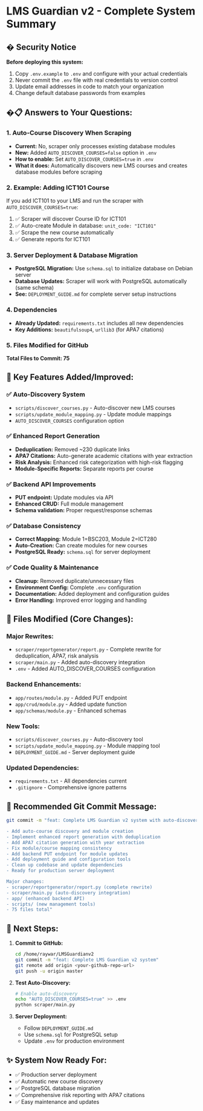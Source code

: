# LMS Guardian v2 - Complete System Summary

## � **Security Notice**

**Before deploying this system:**
1. Copy `.env.example` to `.env` and configure with your actual credentials
2. Never commit the `.env` file with real credentials to version control
3. Update email addresses in code to match your organization
4. Change default database passwords from examples

## �📋 **Answers to Your Questions:**

### 1. **Auto-Course Discovery When Scraping**
- **Current:** No, scraper only processes existing database modules
- **New:** Added `AUTO_DISCOVER_COURSES=false` option in `.env`
- **How to enable:** Set `AUTO_DISCOVER_COURSES=true` in `.env`
- **What it does:** Automatically discovers new LMS courses and creates database modules before scraping

### 2. **Example: Adding ICT101 Course**
If you add ICT101 to your LMS and run the scraper with `AUTO_DISCOVER_COURSES=true`:
1. ✅ Scraper will discover Course ID for ICT101
2. ✅ Auto-create Module in database: `unit_code: "ICT101"`
3. ✅ Scrape the new course automatically
4. ✅ Generate reports for ICT101

### 3. **Server Deployment & Database Migration**
- **PostgreSQL Migration:** Use `schema.sql` to initialize database on Debian server
- **Database Updates:** Scraper will work with PostgreSQL automatically (same schema)
- **See:** `DEPLOYMENT_GUIDE.md` for complete server setup instructions

### 4. **Dependencies**
- **Already Updated:** `requirements.txt` includes all new dependencies
- **Key Additions:** `beautifulsoup4`, `urllib3` (for APA7 citations)

### 5. **Files Modified for GitHub**
**Total Files to Commit: 75**

## 🚀 **Key Features Added/Improved:**

### ✅ **Auto-Discovery System**
- `scripts/discover_courses.py` - Auto-discover new LMS courses
- `scripts/update_module_mapping.py` - Update module mappings
- `AUTO_DISCOVER_COURSES` configuration option

### ✅ **Enhanced Report Generation**
- **Deduplication:** Removed ~230 duplicate links
- **APA7 Citations:** Auto-generate academic citations with year extraction
- **Risk Analysis:** Enhanced risk categorization with high-risk flagging
- **Module-Specific Reports:** Separate reports per course

### ✅ **Backend API Improvements**
- **PUT endpoint:** Update modules via API
- **Enhanced CRUD:** Full module management
- **Schema validation:** Proper request/response schemas

### ✅ **Database Consistency**
- **Correct Mapping:** Module 1=BSC203, Module 2=ICT280
- **Auto-Creation:** Can create modules for new courses
- **PostgreSQL Ready:** `schema.sql` for server deployment

### ✅ **Code Quality & Maintenance**
- **Cleanup:** Removed duplicate/unnecessary files
- **Environment Config:** Complete `.env` configuration
- **Documentation:** Added deployment and configuration guides
- **Error Handling:** Improved error logging and handling

## 📂 **Files Modified (Core Changes):**

### **Major Rewrites:**
- `scraper/reportgenerator/report.py` - Complete rewrite for deduplication, APA7, risk analysis
- `scraper/main.py` - Added auto-discovery integration
- `.env` - Added AUTO_DISCOVER_COURSES configuration

### **Backend Enhancements:**
- `app/routes/module.py` - Added PUT endpoint
- `app/crud/module.py` - Added update function
- `app/schemas/module.py` - Enhanced schemas

### **New Tools:**
- `scripts/discover_courses.py` - Auto-discovery tool
- `scripts/update_module_mapping.py` - Module mapping tool
- `DEPLOYMENT_GUIDE.md` - Server deployment guide

### **Updated Dependencies:**
- `requirements.txt` - All dependencies current
- `.gitignore` - Comprehensive ignore patterns

## 🎯 **Recommended Git Commit Message:**

```bash
git commit -m "feat: Complete LMS Guardian v2 system with auto-discovery

- Add auto-course discovery and module creation
- Implement enhanced report generation with deduplication
- Add APA7 citation generation with year extraction  
- Fix module/course mapping consistency
- Add backend PUT endpoint for module updates
- Add deployment guide and configuration tools
- Clean up codebase and update dependencies
- Ready for production server deployment

Major changes:
- scraper/reportgenerator/report.py (complete rewrite)
- scraper/main.py (auto-discovery integration)
- app/ (enhanced backend API)
- scripts/ (new management tools)
- 75 files total"
```

## 🔧 **Next Steps:**

1. **Commit to GitHub:**
   ```bash
   cd /home/raywar/LMSGuardianv2
   git commit -m "feat: Complete LMS Guardian v2 system"
   git remote add origin <your-github-repo-url>
   git push -u origin master
   ```

2. **Test Auto-Discovery:**
   ```bash
   # Enable auto-discovery
   echo "AUTO_DISCOVER_COURSES=true" >> .env
   python scraper/main.py
   ```

3. **Server Deployment:**
   - Follow `DEPLOYMENT_GUIDE.md`
   - Use `schema.sql` for PostgreSQL setup
   - Update `.env` for production environment

## ✨ **System Now Ready For:**
- ✅ Production server deployment
- ✅ Automatic new course discovery
- ✅ PostgreSQL database migration
- ✅ Comprehensive risk reporting with APA7 citations
- ✅ Easy maintenance and updates
